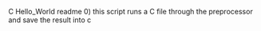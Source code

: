 C Hello_World readme
0) this script runs a C file through the preprocessor and save the result into c
